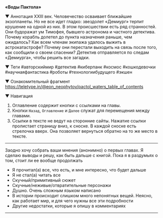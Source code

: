 **«Воды Пактола»** 

▼ Аннотация
XXIII век. Человечество осваивает ближайшие экзопланеты. Но не все идет гладко: звездолет «Демиург» терпит крушение на одной из них. В этом происшествии есть ряд странностей. Они будоражат ум Тимофея, бывшего астронома и частного детектива. Почему корабль долетел до пункта назначения раньше, чем ожидалось? Как всем членам экипажа удалось выжить в астрокатастрофе? Почему они перестали выходить на связь после того, как сообщили о своем спасении? Детектив отправляется по следам «Демиурга», чтобы решить все загадки.

▼ Теги
#авторскиймир #детектив #киберпанк #космос #кошкодевочки #научнаяфантастика #роботы #технологиибудущего #экшен

▼ Ознакомительный фрагмент
https://teletype.in/@eon_neophytov/pactol_waters_table_of_contents

▼ Навигация
1. Оглавление содержит кнопки с ссылками на главы. 
2. Кнопки `Назад`, `Оглавление` и `Далее` служат для перемещения между главами. 
3. Ссылки в тексте не ведут на сторонние сайты. Нажатие ссылки пролистает страницу вниз, к сноске. В каждой сноске есть стрелочка вверх. Она позволяет вернуться обратно на то же место в тексте.





---


Заодно хочу собрать ваши мнения (анонимно) о первых главах. Я сделаю выводы и решу, как быть дальше с книгой. Пока я в раздумьях о том, стоит ли ее вообще продолжать

- Я прочитал(а) все, что есть, и мне интересно, что будет дальше
- Я не стал(а) читать все
- Скучный/примитивный сюжет
- Скучные/неживые/отвратительные персонажи
- Душно. Очень сложным языком написано
- В истории происходит слишком много непонятных вещей. Неясно, как работает мир, и для чего нужны все эти подробности
- Другие недостатки, которые я опишу в комментариях

---